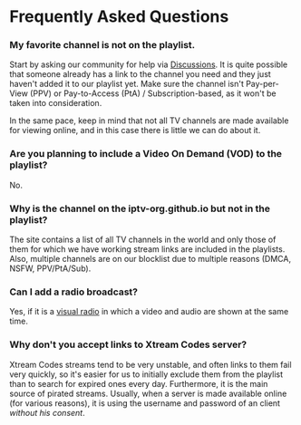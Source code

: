 # Frequently Asked Questions

### My favorite channel is not on the playlist.

Start by asking our community for help via [Discussions](https://github.com/orgs/iptv-org/discussions). It is quite possible that someone already has a link to the channel you need and they just haven't added it to our playlist yet. Make sure the channel isn't Pay-per-View (PPV) or Pay-to-Access (PtA) / Subscription-based, as it won't be taken into consideration.

In the same pace, keep in mind that not all TV channels are made available for viewing online, and in this case there is little we can do about it.

### Are you planning to include a Video On Demand (VOD) to the playlist?

No.

### Why is the channel on the iptv-org.github.io but not in the playlist?

The site contains a list of all TV channels in the world and only those of them for which we have working stream links are included in the playlists.
Also, multiple channels are on our blocklist due to multiple reasons (DMCA, NSFW, PPV/PtA/Sub).

### Can I add a radio broadcast?

Yes, if it is a [visual radio](https://en.wikipedia.org/wiki/Visual_radio) in which a video and audio are shown at the same time.

### Why don't you accept links to Xtream Codes server?

Xtream Codes streams tend to be very unstable, and often links to them fail very quickly, so it's easier for us to initially exclude them from the playlist than to search for expired ones every day. Furthermore, it is the main source of pirated streams. Usually, when a server is made available online (for various reasons), it is using the username and password of an client *without his consent*.
